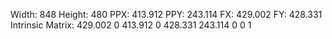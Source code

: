 Width: 848
Height: 480
PPX: 413.912
PPY: 243.114
FX: 429.002
FY: 428.331
Intrinsic Matrix: 
429.002 0 413.912 
0 428.331 243.114 
0 0 1 
